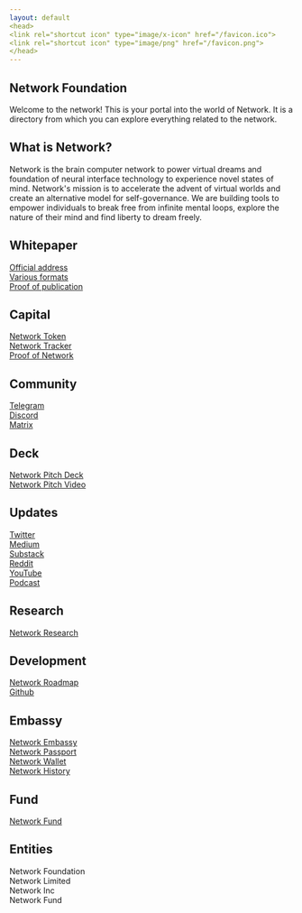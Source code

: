 ```yaml
---
layout: default
<head>
<link rel="shortcut icon" type="image/x-icon" href="/favicon.ico">
<link rel="shortcut icon" type="image/png" href="/favicon.png">
</head>
---
```

## Network Foundation

Welcome to the network! This is your portal into the world of Network. It is a directory from which you can explore everything related to the network.

## What is Network?

Network is the brain computer network to power virtual dreams and foundation of neural interface technology to experience novel states of mind. Network's mission is to accelerate the advent of virtual worlds and create an alternative model for self-governance. We are building tools to empower individuals to break free from infinite mental loops, explore the nature of their mind and find liberty to dream freely.


## Whitepaper
<a href="https://network.foundation/network.pdf" target="_blank">Official address</a>
<br>
<a href="https://network.com.de/d/21" target="_blank">Various formats</a>
<br>
<a href="https://app.ardrive.io/#/file/23d9e668-d48d-4a38-bce8-30b064001668/view" target="_blank">Proof of publication</a>

## Capital
<a href="https://etherscan.io/token/0x7b5726f8261705f6b9e60094ef4427f8e2f29a44?a=0xA11AF6913D21CaB375086e1eb93A60C7f739B15A" target="_blank">Network Token</a>
<br>
<a href="https://docs.google.com/spreadsheets/d/1m9o-NVi9G2ksfayXTmo8XrTnp5_gyz4v4nxIQ5MIs8Y" target="_blank">Network Tracker</a>
<br>
<a href="https://app.skiff.com/docs/695b2531-2143-455c-871a-c7e53ec36995#sl6KBBJ0MLiWsZyIfxY0fvfsR+vKSlHPQ+vuhPkin0E=" target="_blank">Proof of Network</a>

## Community
<a href="https://t.me/+TU1rMRNZ1MIYLxBF" target="_blank">Telegram</a>
<br>
<a href="https://discord.gg/sCtK6YK" target="_blank">Discord</a>
<br>
<a href="https://matrix.to/#/!XNSlHnqIwCumTmcAhm:matrix.org" target="_blank">Matrix</a>
<br>


## Deck
<a href="https://docs.google.com/presentation/d/1zXtGiUGWyVw7KBjbBFHSF_zZsAtC8BuCwJPwdLarzZo/edit" target="_blank">Network Pitch Deck</a>
<br>
<a href="https://youtu.be/YKKXm36hsSk" target="_blank">Network Pitch Video</a>

## Updates
<a href="https://twitter.com/networkfdn" target="_blank">Twitter</a>
<br>
<a href="https://network.medium.com" target="_blank">Medium</a>
<br>
<a href="https://network.substack.com" target="_blank">Substack</a>
<br>
<a href="https://reddit.com/r/networkfoundation" target="_blank">Reddit</a>
<br>
<a href="https://www.youtube.com/channel/UCh3Zw3sr1xPklmgjS6VYU-g" target="_blank">YouTube</a>
<br>
<a href="https://anchor.fm/networkfoundation" target="_blank">Podcast</a>


## Research
<a href="https://network.com.de" target="_blank">Network Research</a>

## Development
<a href="https://github.com/networkf/roadmap/projects/1" target="_blank">Network Roadmap</a>
<br>
<a href="https://github.com/network-foundation" target="_blank">Github</a>

## Embassy
<a href="https://embassy.network.foundation" target="_blank">Network Embassy</a>
<br>
<a href="https://passport.network.foundation" target="_blank">Network Passport</a>
<br>
<a href="https://wallet.network.foundation" target="_blank">Network Wallet</a>
<br>
<a href="https://history.network.foundation" target="_blank">Network History</a>

## Fund
<a href="https://network.fund" target="_blank">Network Fund</a>

## Entities
Network Foundation
<br>
Network Limited
<br>
Network Inc
<br>
Network Fund
<br>


